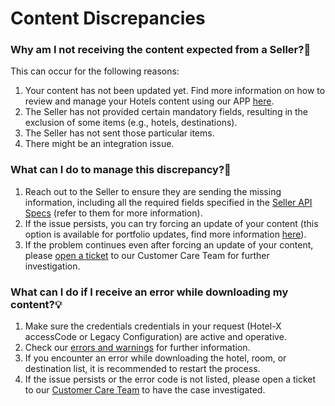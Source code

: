 ﻿---
sidebar_position: 2
---

# Content Discrepancies

### Why am I not receiving the content expected from a Seller?🔎
This can occur for the following reasons:

1. Your content has not been updated yet. Find more information on how to review and manage your Hotels content using our APP [here](/kb/connections/connections-content/how-to-check-my-connections-content.md).
1. The Seller has not provided certain mandatory fields, resulting in the exclusion of some items (e.g., hotels, destinations).
1. The Seller has not sent those particular items.
1. There might be an integration issue.
### What can I do to manage this discrepancy?🚀
1. Reach out to the Seller to ensure they are sending the missing information, including all the required fields specified in the [Seller API Specs](/docs/apis/for-buyers/hotel-x-pull-buyers-api/content/hotels) (refer to them for more information).
1. If the issue persists, you can try forcing an update of your content (this option is available for portfolio updates, find more information [here](/kb/connections/connections-content/how-to-check-my-connections-content#how-can-i-use-the-force-update-now-functionality)).
1. If the problem continues even after forcing an update of your content, please [open a ticket](/kb/tickets/guidelines-for-submitting-a-ticket-to-our-support-team.md) to our Customer Care Team for further investigation.
### What can I do if I receive an error while downloading my content?💡
1. Make sure the credentials credentials in your request (Hotel-X accessCode or Legacy Configuration) are active and operative.
1. Check our [errors and warnings](/kb/our-products/are-you-a-buyer/our-methods/lists-of-errors-and-warnings/overview) for further information. 
1. If you encounter an error while downloading the hotel, room, or destination list, it is recommended to restart the process.
1. If the issue persists or the error code is not listed, please open a ticket to our [Customer Care Team](/kb/tickets/guidelines-for-submitting-a-ticket-to-our-support-team.md) to have the case investigated.